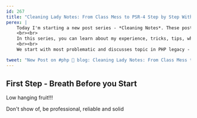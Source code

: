 ```yaml
---
id: 267
title: "Cleaning Lady Notes: From Class Mess to PSR-4 Step by Step With Confidence"
perex: |
    Today I'm starting a new post series - *Cleaning Notes*. These post are for people, who are [aspiring legacy migrators](/blog/2020/06/29/how-will-programming-look-like-in-2025/) with vision to improve private PHP code ecosystem and bring joy to coding with gigantic applications again. The same vision we have in Rector team.
    <br><br>
    In this series, you can learn about my experience, tricks, tips, what works and what fucked me up. So you can save some frustration, where is not needed, and discover hidden shortcuts.
    <br><br>
    We start with most problematic and discusses topic in PHP legacy - **transition to [PSR-4](https://www.php-fig.org/psr/psr-4/)**.

tweet: "New Post on #php 🐘 blog: Cleaning Lady Notes: From Class Mess to PSR-4 Step by Step With Confidence"
---
```


## First Step - Breath Before you Start



Low hanging fruit!!!

Don't show of, be professional, reliable and solid
